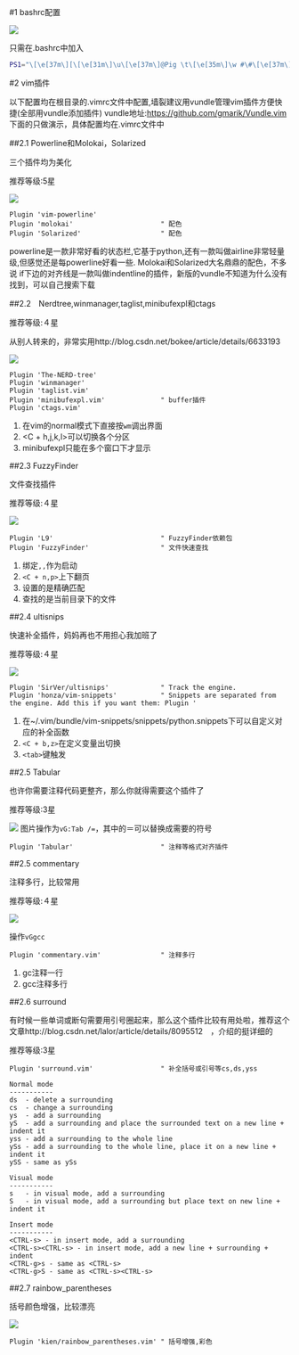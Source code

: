 #1 bashrc配置

![](https://github.com/taizilongxu/vim_set/raw/master/pic/1.png)

只需在.bashrc中加入

```bash
PS1="\[\e[37m\][\[\e[31m\]\u\[\e[37m\]@Pig \t\[\e[35m\]\w #\#\[\e[37m\]]\\$\[\e[37m\]"
```

#2 vim插件

以下配置均在根目录的.vimrc文件中配置,墙裂建议用vundle管理vim插件方便快捷(全部用vundle添加插件)
vundle地址:https://github.com/gmarik/Vundle.vim
下面的只做演示，具体配置均在.vimrc文件中

##2.1 Powerline和Molokai，Solarized

三个插件均为美化

推荐等级:5星

![](https://github.com/taizilongxu/vim_set/raw/master/pic/2.png)

```vim
Plugin 'vim-powerline'
Plugin 'molokai'                      " 配色
Plugin 'Solarized'                    " 配色
```

powerline是一款非常好看的状态栏,它基于python,还有一款叫做airline非常轻量级,但感觉还是每powerline好看一些.
Molokai和Solarized大名鼎鼎的配色，不多说
if下边的对齐线是一款叫做indentline的插件，新版的vundle不知道为什么没有找到，可以自己搜索下载

##2.2　Nerdtree,winmanager,taglist,minibufexpl和ctags

推荐等级:４星

从别人转来的，非常实用http://blog.csdn.net/bokee/article/details/6633193

![](https://github.com/taizilongxu/vim_set/raw/master/pic/1.gif)

```vim
Plugin 'The-NERD-tree'
Plugin 'winmanager'
Plugin 'taglist.vim'
Plugin 'minibufexpl.vim'              " buffer插件
Plugin 'ctags.vim'
```
1. 在vim的normal模式下直接按```wm```调出界面
2. <C + h,j,k,l>可以切换各个分区
3. minibufexpl只能在多个窗口下才显示

##2.3 FuzzyFinder

文件查找插件

推荐等级:４星

![](https://github.com/taizilongxu/vim_set/raw/master/pic/2.gif)


```vim
Plugin 'L9'                           " FuzzyFinder依赖包
Plugin 'FuzzyFinder'                  " 文件快速查找
```

1. 绑定```,,```作为启动
2. ```<C + n,p>```上下翻页
3. 设置的是精确匹配
4. 查找的是当前目录下的文件

##2.4 ultisnips

快速补全插件，妈妈再也不用担心我加班了

推荐等级:４星

![](https://github.com/taizilongxu/vim_set/raw/master/pic/３.gif)

```vim
Plugin 'SirVer/ultisnips'             " Track the engine.
Plugin 'honza/vim-snippets'           " Snippets are separated from the engine. Add this if you want them: Plugin '
```
1. 在~/.vim/bundle/vim-snippets/snippets/python.snippets下可以自定义对应的补全函数
2. ```<C + b,z>```在定义变量出切换
3. ```<tab>```键触发

##2.5 Tabular

也许你需要注释代码更整齐，那么你就得需要这个插件了

推荐等级:3星

![](https://github.com/taizilongxu/vim_set/raw/master/pic/４.gif)
图片操作为```vG:Tab /=```，其中的＝可以替换成需要的符号

```vim
Plugin 'Tabular'                      " 注释等格式对齐插件
```

##2.5 commentary

注释多行，比较常用

推荐等级:４星

![](https://github.com/taizilongxu/vim_set/raw/master/pic/５.gif)

操作```vGgcc```

```vim
Plugin 'commentary.vim'               " 注释多行
```

1. gc注释一行
2. gcc注释多行

##2.6 surround

有时候一些单词或断句需要用引号圈起来，那么这个插件比较有用处啦，推荐这个文章http://blog.csdn.net/lalor/article/details/8095512　，介绍的挺详细的

推荐等级:3星


```vim
Plugin 'surround.vim'                 " 补全括号或引号等cs,ds,yss
```

```
Normal mode
-----------
ds  - delete a surrounding
cs  - change a surrounding
ys  - add a surrounding
yS  - add a surrounding and place the surrounded text on a new line + indent it
yss - add a surrounding to the whole line
ySs - add a surrounding to the whole line, place it on a new line + indent it
ySS - same as ySs

Visual mode
-----------
s   - in visual mode, add a surrounding
S   - in visual mode, add a surrounding but place text on new line + indent it

Insert mode
-----------
<CTRL-s> - in insert mode, add a surrounding
<CTRL-s><CTRL-s> - in insert mode, add a new line + surrounding + indent
<CTRL-g>s - same as <CTRL-s>
<CTRL-g>S - same as <CTRL-s><CTRL-s>
```

##2.7 rainbow_parentheses

括号颜色增强，比较漂亮

![](https://github.com/taizilongxu/vim_set/raw/master/pic/3.png)

```vim
Plugin 'kien/rainbow_parentheses.vim' " 括号增强,彩色
```